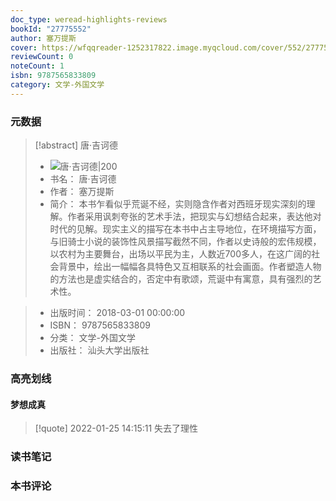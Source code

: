 ```yaml
---
doc_type: weread-highlights-reviews
bookId: "27775552"
author: 塞万提斯
cover: https://wfqqreader-1252317822.image.myqcloud.com/cover/552/27775552/t7_27775552.jpg
reviewCount: 0
noteCount: 1
isbn: 9787565833809
category: 文学-外国文学
---
```

### 元数据
> [!abstract] 唐·吉诃德
> - ![ 唐·吉诃德|200](https://wfqqreader-1252317822.image.myqcloud.com/cover/552/27775552/t7_27775552.jpg)
> - 书名： 唐·吉诃德
> - 作者： 塞万提斯
> - 简介：     本书乍看似乎荒诞不经，实则隐含作者对西班牙现实深刻的理解。作者采用讽刺夸张的艺术手法，把现实与幻想结合起来，表达他对时代的见解。现实主义的描写在本书中占主导地位，在环境描写方面，与旧骑士小说的装饰性风景描写截然不同，作者以史诗般的宏伟规模，以农村为主要舞台，出场以平民为主，人数近700多人，在这广阔的社会背景中，绘出一幅幅各具特色又互相联系的社会画面。作者塑造人物的方法也是虚实结合的，否定中有歌颂，荒诞中有寓意，具有强烈的艺术性。

> - 出版时间： 2018-03-01 00:00:00
> - ISBN： 9787565833809
> - 分类： 文学-外国文学
> - 出版社： 汕头大学出版社
### 高亮划线

#### 梦想成真
> [!quote] 2022-01-25 14:15:11
> 失去了理性

### 读书笔记

### 本书评论
